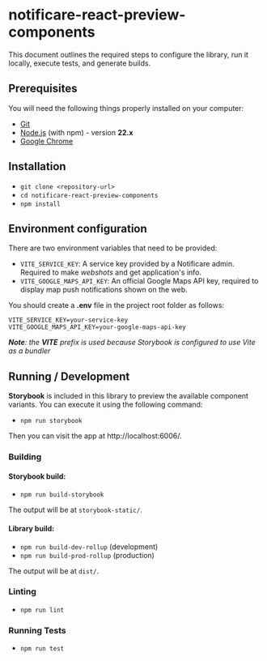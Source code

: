 # notificare-react-preview-components

This document outlines the required steps to configure the library, run it locally, execute tests, and generate builds.

## Prerequisites

You will need the following things properly installed on your computer:

* [Git](https://git-scm.com/)
* [Node.js](https://nodejs.org/) (with npm) - version **22.x**
* [Google Chrome](https://google.com/chrome/)

## Installation

* `git clone <repository-url>`
* `cd notificare-react-preview-components`
* `npm install`

## Environment configuration
There are two environment variables that need to be provided:
* `VITE_SERVICE_KEY`: A service key provided by a Notificare admin. Required to make *webshots* and get application's info.
* `VITE_GOOGLE_MAPS_API_KEY`: An official Google Maps API key, required to display map push notifications shown on the web.


You should create a **.env** file in the project root folder as follows:

```dotenv
VITE_SERVICE_KEY=your-service-key
VITE_GOOGLE_MAPS_API_KEY=your-google-maps-api-key
```

***Note**: the **VITE** prefix is used because Storybook is configured to use Vite as a bundler*

## Running / Development
**Storybook** is included in this library to preview the available component variants.
You can execute it using the following command:

* `npm run storybook`

Then you can visit the app at http://localhost:6006/.

### Building

#### Storybook build:
* `npm run build-storybook`

The output will be at `storybook-static/`.

#### Library build:
* `npm run build-dev-rollup` (development)
* `npm run build-prod-rollup` (production)

The output will be at `dist/`.


### Linting

* `npm run lint`

### Running Tests

* `npm run test`